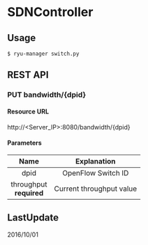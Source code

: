 # SDNController
## Usage
```
$ ryu-manager switch.py
```

## REST API
### PUT bandwidth/{dpid}
#### Resource URL
http://&lt;Server_IP&gt;:8080/bandwidth/{dpid}
#### Parameters
| Name | Explanation |
| :--: | :---------: |
| dpid | OpenFlow Switch ID |
| throughput <br> <b>required</b> | Current throughput value |

## LastUpdate
2016/10/01